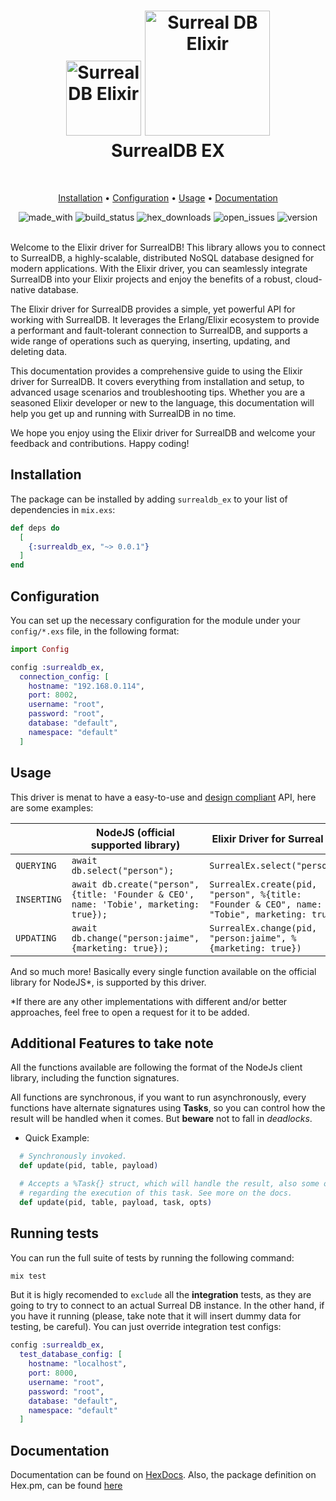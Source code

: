 
<h1 align="center">
  <img src="https://logodix.com/logo/2157075.png" alt="Surreal DB Elixir" height="120" />
  <img src="https://avatars.githubusercontent.com/u/10982346?s=200&v=4" alt="Surreal DB Elixir" height="200" />
  <br />
  SurrealDB EX
</h1>
  <!---->  
  
  <br />
 <p align="center">
  <a href="#Installation">Installation</a> •
  <a href="#Configuration">Configuration</a> •
  <a href="#Usage">Usage</a> •
  <a href="#Documentation">Documentation</a>
</p>

  <div align="center">
    <img alt="made_with" src="https://img.shields.io/badge/MADE%20WITH-ELIXIR-8700ff?style=for-the-badge&logo=elixir" />
    <img alt="build_status" src="https://img.shields.io/github/actions/workflow/status/joojscript/surrealdb_ex/ci.yml?style=for-the-badge&color=8700ff" />
    <img alt="hex_downloads" src="https://img.shields.io/hexpm/dt/surrealdb_ex?style=for-the-badge&color=8700ff" />
    <img alt="open_issues" src="https://img.shields.io/github/issues-raw/joojscript/surrealdb_ex?style=for-the-badge&color=8700ff" />
    <img alt="version" src="https://img.shields.io/hexpm/v/surrealdb_ex?color=8700ff&style=for-the-badge" />
  </div>
  
  <br/>

Welcome to the Elixir driver for SurrealDB! This library allows you to
connect to SurrealDB, a highly-scalable, distributed NoSQL database designed
for modern applications. With the Elixir driver, you can seamlessly
integrate SurrealDB into your Elixir projects and enjoy the benefits of a
robust, cloud-native database.

The Elixir driver for SurrealDB provides a simple, yet powerful API for
working with SurrealDB. It leverages the Erlang/Elixir ecosystem to provide
a performant and fault-tolerant connection to SurrealDB, and supports a wide
range of operations such as querying, inserting, updating, and deleting data.

This documentation provides a comprehensive guide to using the Elixir driver
for SurrealDB. It covers everything from installation and setup, to advanced
usage scenarios and troubleshooting tips. Whether you are a seasoned Elixir
developer or new to the language, this documentation will help you get up
and running with SurrealDB in no time.

We hope you enjoy using the Elixir driver for SurrealDB and welcome your
feedback and contributions. Happy coding!

## Installation

The package can be installed by adding `surrealdb_ex` to your list of dependencies in `mix.exs`:

```elixir
def deps do
  [
    {:surrealdb_ex, "~> 0.0.1"}
  ]
end
```

## Configuration

You can set up the necessary configuration for the module under your `config/*.exs` file, in the following format:

```elixir
import Config

config :surrealdb_ex,
  connection_config: [
    hostname: "192.168.0.114",
    port: 8002,
    username: "root",
    password: "root",
    database: "default",
    namespace: "default"
  ]
```

## Usage

This driver is menat to have a easy-to-use and [design compliant](https://surrealdb.com/docs/integration/libraries/nodejs) API, here are some examples:

|   | NodeJS (official supported library)   | Elixir Driver for Surreal DB  |
|---|---|---|
| `QUERYING` | ```await db.select("person");``` | ```SurrealEx.select("person")``` |
| `INSERTING`  | ```await db.create("person", {title: 'Founder & CEO', name: 'Tobie', marketing: true});```  | ```SurrealEx.create(pid, "person", %{title: "Founder & CEO", name: "Tobie", marketing: true})``` |
| `UPDATING`  | ```await db.change("person:jaime", {marketing: true});```  | ```SurrealEx.change(pid, "person:jaime", %{marketing: true})``` |

And so much more! Basically every single function available on the official library for NodeJS*, is supported by this driver.

*If there are any other implementations with different and/or better approaches, feel free to open a request for it to be added.

## Additional Features to take note

All the functions available are following the format of the NodeJs client library, including the function signatures.

All functions are synchronous, if you want to run asynchronously, every functions have alternate signatures using **Tasks**, so you can control how the result will be handled when it comes. But **beware** not to fall in *deadlocks*.

- Quick Example:

```elixir
  # Synchronously invoked.
  def update(pid, table, payload)

  # Accepts a %Task{} struct, which will handle the result, also some opts 
  # regarding the execution of this task. See more on the docs.
  def update(pid, table, payload, task, opts)
```

## Running tests

You can run the full suite of tests by running the following command:

```bash
mix test
```

But it is higly recomended to `exclude` all the **integration** tests, as they
are going to try to connect to an actual Surreal DB instance. In the other hand,
if you have it running (please, take note that it will insert dummy data for testing,
be careful). You can just override integration test configs:

```elixir
config :surrealdb_ex,
  test_database_config: [
    hostname: "localhost",
    port: 8000,
    username: "root",
    password: "root",
    database: "default",
    namespace: "default"
  ]
```

## Documentation

Documentation can be found on [HexDocs](https://hexdocs.pm/surrealdb_ex).
Also, the package definition on Hex.pm, can be found [here](https://hex.pm/packages/surrealdb_ex)
